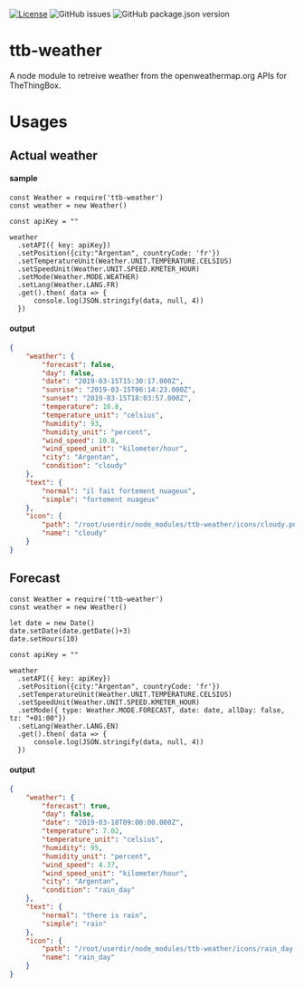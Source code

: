 [![License](https://img.shields.io/badge/license-WTFPL-blue.svg)](http://www.wtfpl.net/)
![GitHub issues](https://img.shields.io/github/issues-raw/thethingbox/ttb-weather.svg)
![GitHub package.json version](https://img.shields.io/github/package-json/v/thethingbox/ttb-weather.svg)

# ttb-weather

A node module to retreive weather from the openweathermap.org APIs for TheThingBox.

# Usages

## Actual weather

#### sample
```
const Weather = require('ttb-weather')
const weather = new Weather()

const apiKey = ""

weather
  .setAPI({ key: apiKey})
  .setPosition({city:"Argentan", countryCode: 'fr'})
  .setTemperatureUnit(Weather.UNIT.TEMPERATURE.CELSIUS)
  .setSpeedUnit(Weather.UNIT.SPEED.KMETER_HOUR)
  .setMode(Weather.MODE.WEATHER)
  .setLang(Weather.LANG.FR)
  .get().then( data => {
      console.log(JSON.stringify(data, null, 4))
  })
```

#### output

``` json
{
    "weather": {
        "forecast": false,
        "day": false,
        "date": "2019-03-15T15:30:17.000Z",
        "sunrise": "2019-03-15T06:14:23.000Z",
        "sunset": "2019-03-15T18:03:57.000Z",
        "temperature": 10.8,
        "temperature_unit": "celsius",
        "humidity": 93,
        "humidity_unit": "percent",
        "wind_speed": 10.8,
        "wind_speed_unit": "kilometer/hour",
        "city": "Argentan",
        "condition": "cloudy"
    },
    "text": {
        "normal": "il fait fortement nuageux",
        "simple": "fortement nuageux"
    },
    "icon": {
        "path": "/root/userdir/node_modules/ttb-weather/icons/cloudy.png",
        "name": "cloudy"
    }
}
```

## Forecast
```
const Weather = require('ttb-weather')
const weather = new Weather()

let date = new Date()
date.setDate(date.getDate()+3)
date.setHours(10)

const apiKey = ""

weather
  .setAPI({ key: apiKey})
  .setPosition({city:"Argentan", countryCode: 'fr'})
  .setTemperatureUnit(Weather.UNIT.TEMPERATURE.CELSIUS)
  .setSpeedUnit(Weather.UNIT.SPEED.KMETER_HOUR)
  .setMode({ type: Weather.MODE.FORECAST, date: date, allDay: false, tz: "+01:00"})
  .setLang(Weather.LANG.EN)
  .get().then( data => {
      console.log(JSON.stringify(data, null, 4))
  })
```

#### output

``` json
{
    "weather": {
        "forecast": true,
        "day": false,
        "date": "2019-03-18T09:00:00.000Z",
        "temperature": 7.02,
        "temperature_unit": "celsius",
        "humidity": 95,
        "humidity_unit": "percent",
        "wind_speed": 4.37,
        "wind_speed_unit": "kilometer/hour",
        "city": "Argentan",
        "condition": "rain_day"
    },
    "text": {
        "normal": "there is rain",
        "simple": "rain"
    },
    "icon": {
        "path": "/root/userdir/node_modules/ttb-weather/icons/rain_day.png",
        "name": "rain_day"
    }
}

```
